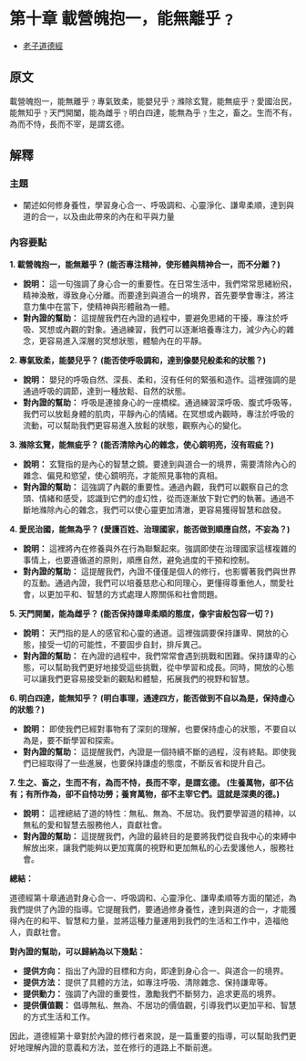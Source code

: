 # 第十章 載營魄抱一，能無離乎﹖

- [老子道德經](https://www.daodejing.org/)

## 原文
載營魄抱一，能無離乎﹖專氣致柔，能嬰兒乎﹖滌除玄覽，能無疵乎﹖愛國治民，能無知乎﹖天門開闔，能為雌乎﹖明白四達，能無為乎﹖生之，畜之。生而不有，為而不恃，長而不宰，是謂玄德。

## 解釋
### 主題
- 闡述如何修身養性，學習身心合一、呼吸調和、心靈淨化、謙卑柔順，達到與道的合一，以及由此帶來的內在和平與力量

### 內容要點
**1. 載營魄抱一，能無離乎？ (能否專注精神，使形體與精神合一，而不分離？)**
*   **說明：** 這一句強調了身心合一的重要性。在日常生活中，我們常常思緒紛飛，精神渙散，導致身心分離。而要達到與道合一的境界，首先要學會專注，將注意力集中在當下，使精神與形體融為一體。
*   **對內證的幫助：** 這提醒我們在內證的過程中，要避免思緒的干擾，專注於呼吸、冥想或內觀的對象。通過練習，我們可以逐漸培養專注力，減少內心的雜念，更容易進入深層的冥想狀態，體驗內在的平靜。

**2. 專氣致柔，能嬰兒乎？ (能否使呼吸調和，達到像嬰兒般柔和的狀態？)**

*   **說明：** 嬰兒的呼吸自然、深長、柔和，沒有任何的緊張和造作。這裡強調的是通過呼吸的調節，達到一種放鬆、自然的狀態。
*   **對內證的幫助：** 呼吸是連接身心的一座橋樑。通過練習深呼吸、腹式呼吸等，我們可以放鬆身體的肌肉，平靜內心的情緒。在冥想或內觀時，專注於呼吸的流動，可以幫助我們更容易進入放鬆的狀態，觀察內心的變化。

**3. 滌除玄覽，能無疵乎？ (能否清除內心的雜念，使心鏡明亮，沒有瑕疵？)**

*   **說明：** 玄覽指的是內心的智慧之鏡。要達到與道合一的境界，需要清除內心的雜念、偏見和慾望，使心鏡明亮，才能照見事物的真相。
*   **對內證的幫助：** 這強調了內觀的重要性。通過內觀，我們可以觀察自己的念頭、情緒和感受，認識到它們的虛幻性，從而逐漸放下對它們的執著。通過不斷地滌除內心的雜念，我們可以使心靈更加清澈，更容易獲得智慧和啟發。

**4. 愛民治國，能無為乎？ (愛護百姓、治理國家，能否做到順應自然，不妄為？)**

*   **說明：** 這裡將內在修養與外在行為聯繫起來。強調即使在治理國家這樣複雜的事情上，也要遵循道的原則，順應自然，避免過度的干預和控制。
*   **對內證的幫助：** 這提醒我們，內證不僅僅是個人的修行，也影響著我們與世界的互動。通過內證，我們可以培養慈悲心和同理心，更懂得尊重他人，關愛社會，以更加平和、智慧的方式處理人際關係和社會問題。

**5. 天門開闔，能為雌乎？ (能否保持謙卑柔順的態度，像宇宙般包容一切？)**

*   **說明：** 天門指的是人的感官和心靈的通道。這裡強調要保持謙卑、開放的心態，接受一切的可能性，不要固步自封，排斥異己。
*   **對內證的幫助：** 在內證的過程中，我們常常會遇到挑戰和困難。保持謙卑的心態，可以幫助我們更好地接受這些挑戰，從中學習和成長。同時，開放的心態可以讓我們更容易接受新的觀點和體驗，拓展我們的視野和智慧。

**6. 明白四達，能無知乎？ (明白事理，通達四方，能否做到不自以為是，保持虛心的狀態？)**

*   **說明：** 即使我們已經對事物有了深刻的理解，也要保持虛心的狀態，不要自以為是，要不斷學習和探索。
*   **對內證的幫助：** 這提醒我們，內證是一個持續不斷的過程，沒有終點。即使我們已經取得了一些進展，也要保持謙虛的態度，不斷反省和提升自己。

**7. 生之、畜之，生而不有，為而不恃，長而不宰，是謂玄德。 (生養萬物，卻不佔有；有所作為，卻不自恃功勞；養育萬物，卻不主宰它們。這就是深奧的德。)**

*   **說明：** 這裡總結了道的特性：無私、無為、不居功。我們要學習道的精神，以無私的愛和智慧去服務他人，貢獻社會。
*   **對內證的幫助：** 這提醒我們，內證的最終目的是要將我們從自我中心的束縛中解放出來，讓我們能夠以更加寬廣的視野和更加無私的心去愛護他人，服務社會。

**總結：**

道德經第十章通過對身心合一、呼吸調和、心靈淨化、謙卑柔順等方面的闡述，為我們提供了內證的指導。它提醒我們，要通過修身養性，達到與道的合一，才能獲得內在的和平、智慧和力量，並將這種力量運用到我們的生活和工作中，造福他人，貢獻社會。

**對內證的幫助，可以歸納為以下幾點：**

*   **提供方向：** 指出了內證的目標和方向，即達到身心合一、與道合一的境界。
*   **提供方法：** 提供了具體的方法，如專注呼吸、清除雜念、保持謙卑等。
*   **提供動力：** 強調了內證的重要性，激勵我們不斷努力，追求更高的境界。
*   **提供價值觀：** 倡導無私、無為、不居功的價值觀，引導我們以更加平和、智慧的方式生活和工作。

因此，道德經第十章對於內證的修行者來說，是一篇重要的指導，可以幫助我們更好地理解內證的意義和方法，並在修行的道路上不斷前進。